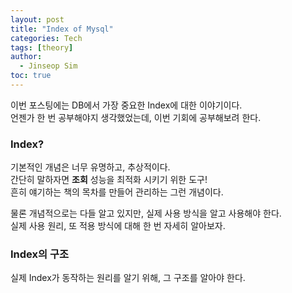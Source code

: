 ```yaml
---
layout: post
title: "Index of Mysql"
categories: Tech
tags: [theory]
author:
  - Jinseop Sim
toc: true
---
```

이번 포스팅에는 DB에서 가장 중요한 Index에 대한 이야기이다.  
언젠가 한 번 공부해야지 생각했었는데, 이번 기회에 공부해보려 한다.  

### Index?
기본적인 개념은 너무 유명하고, 추상적이다.  
간단히 말하자면 __조회__ 성능을 최적화 시키기 위한 도구!  
흔히 얘기하는 책의 목차를 만들어 관리하는 그런 개념이다.  

물론 개념적으로는 다들 알고 있지만, 실제 사용 방식을 알고 사용해야 한다.  
실제 사용 원리, 또 적용 방식에 대해 한 번 자세히 알아보자.  

### Index의 구조
실제 Index가 동작하는 원리를 알기 위해, 그 구조를 알아야 한다.  
